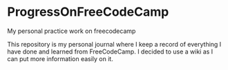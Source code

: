 # ProgressOnFreeCodeCamp
My personal practice work on freecodecamp

This repository is my personal journal where I keep a record of everything I have done and learned from FreeCodeCamp. I decided to use a wiki as I can put more information easily on it.
